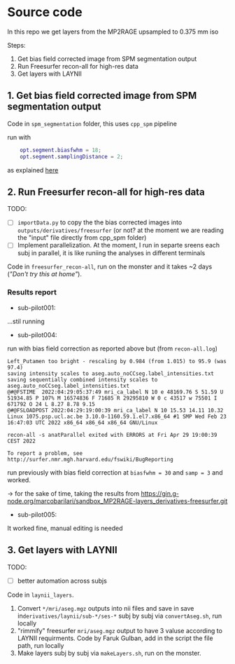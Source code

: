 # Source code

In this repo we get layers from the MP2RAGE upsampled to 0.375 mm iso

Steps:

1. Get bias field corrected image from SPM segmentation output
2. Run Freesurfer recon-all for high-res data
3. Get layers with LAYNII
## 1. Get bias field corrected image from SPM segmentation output

Code in `spm_segmentation` folder, this uses `cpp_spm` pipeline

run with 
```matlab
    opt.segment.biasfwhm = 18;
    opt.segment.samplingDistance = 2;
```

as explained [here](https://surfer.nmr.mgh.harvard.edu/fswiki/HighFieldRecon)
## 2. Run Freesurfer recon-all for high-res data

TODO:
- [ ] `importData.py` to copy the the bias corrected images into `outputs/derivatives/freesurfer` (or not? at the moment we are reading the "input" file directly from cpp_spm folder)
- [ ] Implement parallelization. At the moment, I run in separte sreens each subj in parallel, it is like runiing the analyses in different terminals

Code in `freesurfer_recon-all`, run on the monster and it takes ~2 days (*"Don't try this at home"*).

### Results report

- sub-pilot001:

...stil running

- sub-pilot004:

run with bias field correction as reported above but (from `recon-all.log`)

```
Left_Putamen too bright - rescaling by 0.984 (from 1.015) to 95.9 (was 97.4)
saving intensity scales to aseg.auto_noCCseg.label_intensities.txt
saving sequentially combined intensity scales to aseg.auto_noCCseg.label_intensities.txt
@#@FSTIME  2022:04:29:05:37:49 mri_ca_label N 10 e 48169.76 S 51.59 U 51934.85 P 107% M 16574836 F 71685 R 29295810 W 0 c 43517 w 75501 I 671792 O 24 L 8.27 8.78 9.15
@#@FSLOADPOST 2022:04:29:19:00:39 mri_ca_label N 10 15.53 14.11 10.32
Linux 1075.psp.ucl.ac.be 3.10.0-1160.59.1.el7.x86_64 #1 SMP Wed Feb 23 16:47:03 UTC 2022 x86_64 x86_64 x86_64 GNU/Linux

recon-all -s anatParallel exited with ERRORS at Fri Apr 29 19:00:39 CEST 2022

To report a problem, see http://surfer.nmr.mgh.harvard.edu/fswiki/BugReporting

```

run previously with bias field correction at `biasfwhm = 30` and `samp = 3` and worked. 

-> for the sake of time, taking the results from https://gin.g-node.org/marcobarilari/sandbox_MP2RAGE-layers_derivatives-freesurfer.git

- sub-pilot005:

It worked fine, manual editing is needed

## 3. Get layers with LAYNII

TODO:
- [ ] better automation across subjs

Code in `laynii_layers`.

1. Convert `*/mri/aseg.mgz` outputs into nii files and save in save in`derivatives/laynii/sub-*/ses-*` subj by subj via `convertAseg.sh`, run locally
1. "rimmify" freesurfer `mri/aseg.mgz` output to have 3 valuse according to LAYNII requirments. Code by Faruk Gulban, add in the script the file path, run locally
3. Make layers subj by subj via `makeLayers.sh`, run on the monster.
